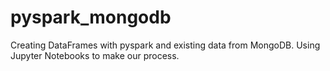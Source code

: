 # pyspark_mongodb

Creating DataFrames with pyspark and existing data from MongoDB.
Using Jupyter Notebooks to make our process.
